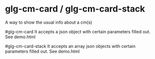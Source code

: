 # glg-cm-card / glg-cm-card-stack
A way to show the usual info about a cm(s)

#glg-cm-card
It accepts a json object with certain parameters filled out.
See demo.html


#glg-cm-card-stack
It accepts an array json objects with certain parameters filled out.
See demo.html
